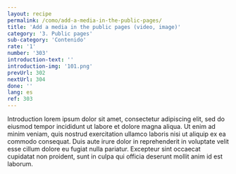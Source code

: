 ```yaml
---
layout: recipe
permalink: /como/add-a-media-in-the-public-pages/
title: 'Add a media in the public pages (video, image)'
category: '3. Public pages'
sub-category: 'Contenido'
rate: '1'
number: '303'
introduction-text: ''
introduction-img: '101.png'
prevUrl: 302
nextUrl: 304
done: ''
lang: es
ref: 303
---
```


Introduction lorem ipsum dolor sit amet, consectetur adipiscing elit, sed do eiusmod tempor incididunt ut labore et dolore magna aliqua. Ut enim ad minim veniam, quis nostrud exercitation ullamco laboris nisi ut aliquip ex ea commodo consequat. Duis aute irure dolor in reprehenderit in voluptate velit esse cillum dolore eu fugiat nulla pariatur. Excepteur sint occaecat cupidatat non proident, sunt in culpa qui officia deserunt mollit anim id est laborum.

